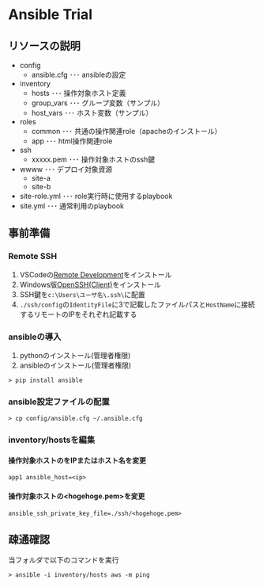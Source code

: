# Ansible Trial

## リソースの説明

- config
    - ansible.cfg   ･･･ ansibleの設定
- inventory
    - hosts ･･･ 操作対象ホスト定義
    - group_vars ･･･ グループ変数（サンプル）
    - host_vars ･･･ ホスト変数（サンプル）
- roles
    - common ･･･ 共通の操作関連role（apacheのインストール）
    - app  ･･･ html操作関連role
- ssh
    - xxxxx.pem ･･･ 操作対象ホストのssh鍵
- wwww          ･･･ デプロイ対象資源
    - site-a
    - site-b
- site-role.yml ･･･ role実行時に使用するplaybook
- site.yml      ･･･ 通常利用のplaybook

## 事前準備

### Remote SSH

1. VSCodeの[Remote Development](https://marketplace.visualstudio.com/items?itemName=ms-vscode-remote.vscode-remote-extensionpack)をインストール
2. Windows版[OpenSSH(Client)](https://docs.microsoft.com/ja-jp/windows-server/administration/openssh/openssh_install_firstuse)をインストール
3. SSH鍵を`c:\Users\ユーザ名\.ssh\`に配置
4. `./ssh/config`の`IdentityFile`に3で記載したファイルパスと`HostName`に接続するリモートのIPをそれぞれ記載する


### ansibleの導入

1. pythonのインストール(管理者権限)
2. ansibleのインストール(管理者権限)

```
> pip install ansible
```

### ansible設定ファイルの配置

```
> cp config/ansible.cfg ~/.ansible.cfg
```

### inventory/hostsを編集

#### 操作対象ホストの<ip>をIPまたはホスト名を変更

```
app1 ansible_host=<ip>
```

#### 操作対象ホストの<hogehoge.pem>を変更

```
ansible_ssh_private_key_file=./ssh/<hogehoge.pem>
```

## 疎通確認

当フォルダで以下のコマンドを実行

```
> ansible -i inventory/hosts aws -m ping
```

